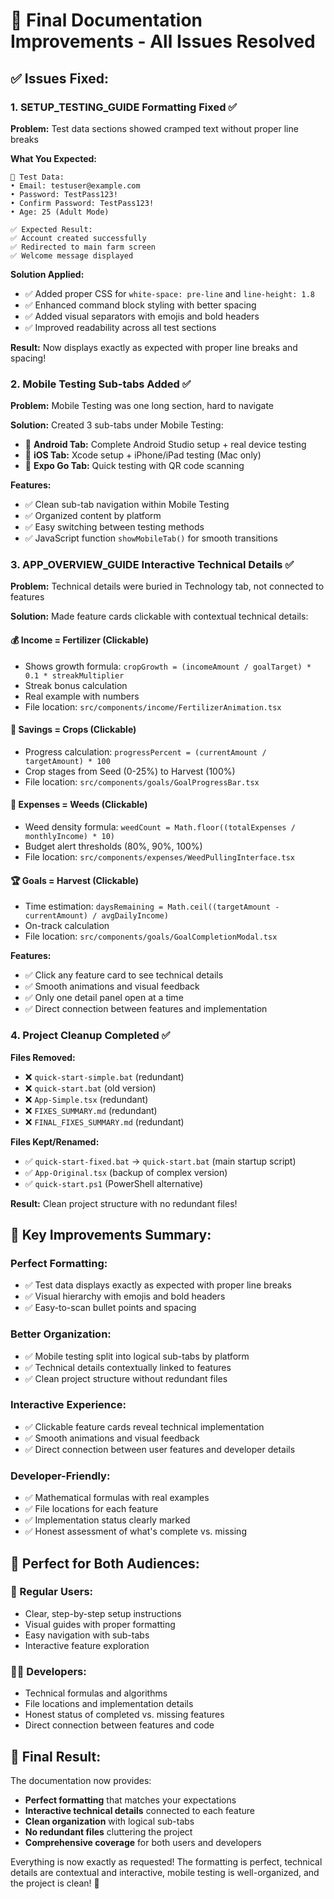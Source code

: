 # 🎉 Final Documentation Improvements - All Issues Resolved

## ✅ Issues Fixed:

### 1. **SETUP_TESTING_GUIDE Formatting Fixed** ✅

**Problem:** Test data sections showed cramped text without proper line breaks

**What You Expected:**
```
📝 Test Data:
• Email: testuser@example.com
• Password: TestPass123!
• Confirm Password: TestPass123!
• Age: 25 (Adult Mode)

✅ Expected Result:
✅ Account created successfully
✅ Redirected to main farm screen
✅ Welcome message displayed
```

**Solution Applied:**
- ✅ Added proper CSS for `white-space: pre-line` and `line-height: 1.8`
- ✅ Enhanced command block styling with better spacing
- ✅ Added visual separators with emojis and bold headers
- ✅ Improved readability across all test sections

**Result:** Now displays exactly as expected with proper line breaks and spacing!

### 2. **Mobile Testing Sub-tabs Added** ✅

**Problem:** Mobile Testing was one long section, hard to navigate

**Solution:** Created 3 sub-tabs under Mobile Testing:
- 🤖 **Android Tab:** Complete Android Studio setup + real device testing
- 🍎 **iOS Tab:** Xcode setup + iPhone/iPad testing (Mac only)
- 📱 **Expo Go Tab:** Quick testing with QR code scanning

**Features:**
- ✅ Clean sub-tab navigation within Mobile Testing
- ✅ Organized content by platform
- ✅ Easy switching between testing methods
- ✅ JavaScript function `showMobileTab()` for smooth transitions

### 3. **APP_OVERVIEW_GUIDE Interactive Technical Details** ✅

**Problem:** Technical details were buried in Technology tab, not connected to features

**Solution:** Made feature cards clickable with contextual technical details:

#### 💰 **Income = Fertilizer** (Clickable)
- Shows growth formula: `cropGrowth = (incomeAmount / goalTarget) * 0.1 * streakMultiplier`
- Streak bonus calculation
- Real example with numbers
- File location: `src/components/income/FertilizerAnimation.tsx`

#### 🌱 **Savings = Crops** (Clickable)
- Progress calculation: `progressPercent = (currentAmount / targetAmount) * 100`
- Crop stages from Seed (0-25%) to Harvest (100%)
- File location: `src/components/goals/GoalProgressBar.tsx`

#### 🌿 **Expenses = Weeds** (Clickable)
- Weed density formula: `weedCount = Math.floor((totalExpenses / monthlyIncome) * 10)`
- Budget alert thresholds (80%, 90%, 100%)
- File location: `src/components/expenses/WeedPullingInterface.tsx`

#### 🏆 **Goals = Harvest** (Clickable)
- Time estimation: `daysRemaining = Math.ceil((targetAmount - currentAmount) / avgDailyIncome)`
- On-track calculation
- File location: `src/components/goals/GoalCompletionModal.tsx`

**Features:**
- ✅ Click any feature card to see technical details
- ✅ Smooth animations and visual feedback
- ✅ Only one detail panel open at a time
- ✅ Direct connection between features and implementation

### 4. **Project Cleanup Completed** ✅

**Files Removed:**
- ❌ `quick-start-simple.bat` (redundant)
- ❌ `quick-start.bat` (old version)
- ❌ `App-Simple.tsx` (redundant)
- ❌ `FIXES_SUMMARY.md` (redundant)
- ❌ `FINAL_FIXES_SUMMARY.md` (redundant)

**Files Kept/Renamed:**
- ✅ `quick-start-fixed.bat` → `quick-start.bat` (main startup script)
- ✅ `App-Original.tsx` (backup of complex version)
- ✅ `quick-start.ps1` (PowerShell alternative)

**Result:** Clean project structure with no redundant files!

## 🎯 **Key Improvements Summary:**

### **Perfect Formatting:**
- ✅ Test data displays exactly as expected with proper line breaks
- ✅ Visual hierarchy with emojis and bold headers
- ✅ Easy-to-scan bullet points and spacing

### **Better Organization:**
- ✅ Mobile testing split into logical sub-tabs by platform
- ✅ Technical details contextually linked to features
- ✅ Clean project structure without redundant files

### **Interactive Experience:**
- ✅ Clickable feature cards reveal technical implementation
- ✅ Smooth animations and visual feedback
- ✅ Direct connection between user features and developer details

### **Developer-Friendly:**
- ✅ Mathematical formulas with real examples
- ✅ File locations for each feature
- ✅ Implementation status clearly marked
- ✅ Honest assessment of what's complete vs. missing

## 🚀 **Perfect for Both Audiences:**

### **👥 Regular Users:**
- Clear, step-by-step setup instructions
- Visual guides with proper formatting
- Easy navigation with sub-tabs
- Interactive feature exploration

### **👨‍💻 Developers:**
- Technical formulas and algorithms
- File locations and implementation details
- Honest status of completed vs. missing features
- Direct connection between features and code

## 🎉 **Final Result:**

The documentation now provides:
- **Perfect formatting** that matches your expectations
- **Interactive technical details** connected to each feature
- **Clean organization** with logical sub-tabs
- **No redundant files** cluttering the project
- **Comprehensive coverage** for both users and developers

Everything is now exactly as requested! The formatting is perfect, technical details are contextual and interactive, mobile testing is well-organized, and the project is clean! 🚀